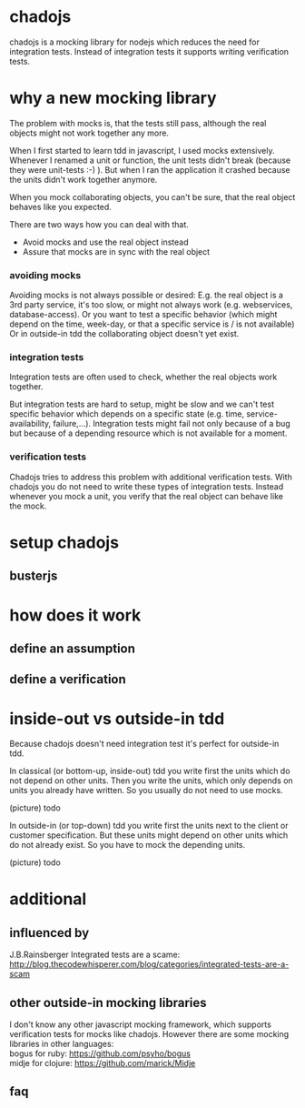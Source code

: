 # chadojs
chadojs is a mocking library for nodejs which reduces the need for integration tests. Instead of integration tests it supports writing verification tests.

# why a new mocking library
The problem with mocks is, that the tests still pass, although the real objects might not work together any more.

When I first started to learn tdd in javascript, I used mocks extensively. Whenever I renamed a unit or function, the unit tests didn't break (because they were unit-tests :-) ). But when I ran the application it crashed because the units didn't work together anymore. 

When you mock collaborating objects, you can't be sure, that the real object behaves like you expected.

There are two ways how you can deal with that. 
* Avoid mocks and use the real object instead
* Assure that mocks are in sync with the real object

### avoiding mocks
Avoiding mocks is not always possible or desired:
E.g. the real object is a 3rd party service, it's too slow, or might not always work (e.g. webservices, database-access). Or you want to test a specific behavior (which might depend on the time, week-day, or that a specific service is / is not available)
Or in outside-in tdd the collaborating object doesn't yet exist.

### integration tests
Integration tests are often used to check, whether the real objects work together.

But integration tests are hard to setup, might be slow and we can't test specific behavior which depends on a specific state (e.g. time, service-availability, failure,...). Integration tests might fail not only because of a bug but because of a depending resource which is not available for a moment.

### verification tests
Chadojs tries to address this problem with additional verification tests. 
With chadojs you do not need to write these types of integration tests. Instead whenever you mock a unit, you verify that the real object can behave like the mock.

# setup chadojs

## busterjs

# how does it work

## define an assumption

## define a verification

# inside-out vs outside-in tdd

Because chadojs doesn't need integration test it's perfect for outside-in tdd.

In classical (or bottom-up, inside-out) tdd you write first the units which do not depend on other units. Then you write the units, which only depends on units you already have written. So you usually do not need to use mocks.

(picture) todo

In outside-in (or top-down) tdd you write first the units next to the client or customer specification. But these units might depend on other units which do not already exist.
So you have to mock the depending units.

(picture) todo

# additional
##  influenced by
J.B.Rainsberger Integrated tests are a scame:<br>
http://blog.thecodewhisperer.com/blog/categories/integrated-tests-are-a-scam

## other outside-in mocking libraries
I don't know any other javascript mocking framework, which supports verification tests for mocks like chadojs.
However there are some mocking libraries in other languages:<br>
bogus for ruby: https://github.com/psyho/bogus <br>
midje for clojure: https://github.com/marick/Midje <br>

## faq

